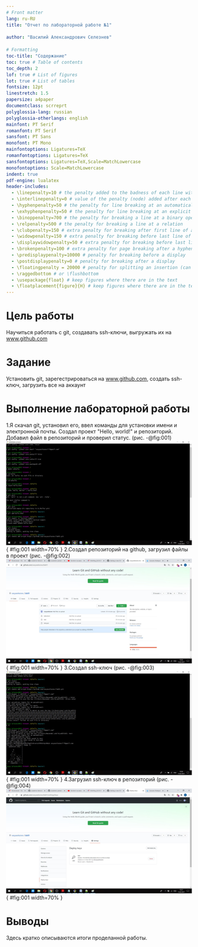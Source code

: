 ```yaml
---
# Front matter
lang: ru-RU
title: "Отчет по лабораторной работе №1"

author: "Василий Александрович Селезнев"

# Formatting
toc-title: "Содержание"
toc: true # Table of contents
toc_depth: 2
lof: true # List of figures
lot: true # List of tables
fontsize: 12pt
linestretch: 1.5
papersize: a4paper
documentclass: scrreprt
polyglossia-lang: russian
polyglossia-otherlangs: english
mainfont: PT Serif
romanfont: PT Serif
sansfont: PT Sans
monofont: PT Mono
mainfontoptions: Ligatures=TeX
romanfontoptions: Ligatures=TeX
sansfontoptions: Ligatures=TeX,Scale=MatchLowercase
monofontoptions: Scale=MatchLowercase
indent: true
pdf-engine: lualatex
header-includes:
  - \linepenalty=10 # the penalty added to the badness of each line within a paragraph (no associated penalty node) Increasing the value makes tex try to have fewer lines in the paragraph.
  - \interlinepenalty=0 # value of the penalty (node) added after each line of a paragraph.
  - \hyphenpenalty=50 # the penalty for line breaking at an automatically inserted hyphen
  - \exhyphenpenalty=50 # the penalty for line breaking at an explicit hyphen
  - \binoppenalty=700 # the penalty for breaking a line at a binary operator
  - \relpenalty=500 # the penalty for breaking a line at a relation
  - \clubpenalty=150 # extra penalty for breaking after first line of a paragraph
  - \widowpenalty=150 # extra penalty for breaking before last line of a paragraph
  - \displaywidowpenalty=50 # extra penalty for breaking before last line before a display math
  - \brokenpenalty=100 # extra penalty for page breaking after a hyphenated line
  - \predisplaypenalty=10000 # penalty for breaking before a display
  - \postdisplaypenalty=0 # penalty for breaking after a display
  - \floatingpenalty = 20000 # penalty for splitting an insertion (can only be split footnote in standard LaTeX)
  - \raggedbottom # or \flushbottom
  - \usepackage{float} # keep figures where there are in the text
  - \floatplacement{figure}{H} # keep figures where there are in the text
---
```


# Цель работы

Научиться работать с git, создавать ssh-ключи, выгружать их на www.github.com

# Задание

Установить git, зарегестрироваться на www.github.com, создать ssh-ключ, загрузить все на аккаунт



# Выполнение лабораторной работы

1.Я скачал git, установил его, ввел команды для установки имени и электронной почты. Создал проект "Hello, world!" и репозиторий. Добавил файл в репозиторий и проверил статус.
(рис. -@fig:001)
![рис.1](image/1.jpg){ #fig:001 width=70% }
2.Создал репозиторий на github, загрузил файлы в проект 
(рис. -@fig:002)
![рис.2](image/2.jpg){ #fig:001 width=70% }
3.Создал ssh-ключ
(рис. -@fig:003)
![рис.3](image/3.jpg){ #fig:001 width=70% }
4.Загрузил ssh-ключ в репозиторий
(рис. -@fig:004)
![рис.4](image/4.jpg){ #fig:001 width=70% }


# Выводы

Здесь кратко описываются итоги проделанной работы.